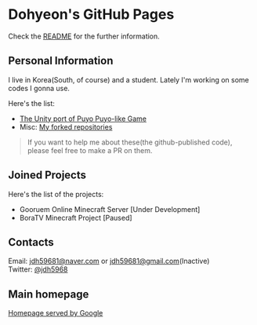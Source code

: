 # Dohyeon's GitHub Pages

Check the [README](https://github.com/JeonDohyeon/JeonDohyeon/blob/main/README.md) for the further information.

## Personal Information

I live in Korea(South, of course) and a student.
Lately I'm working on some codes I gonna use.

Here's the list:
- [The Unity port of Puyo Puyo-like Game](https://github.com/JeonDohyeon/puyo_puyo_unity)
- Misc: [My forked repositories](https://github.com/JeonDohyeon/Forked-Repos-List)
> If you want to help me about these(the github-published code), please feel free to make a PR on them.

## Joined Projects

Here's the list of the projects:
- Gooruem Online Minecraft Server [Under Development]
- BoraTV Minecraft Project [Paused]

## Contacts

Email: <jdh59681@naver.com> or <jdh59681@gmail.com>(Inactive)<br>
Twitter: [@jdh5968](https://twitter.com/jdh5968)

## Main homepage

[Homepage served by Google](https://sites.google.com/view/jdh5968-homepage)
